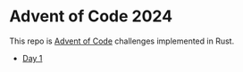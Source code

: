 # Advent of Code 2024

This repo is [Advent of Code](https://adventofcode.com/2024) challenges implemented in Rust.

- [Day 1](./day-01)
